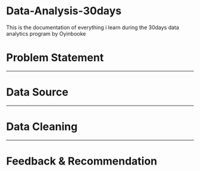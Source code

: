 # Data-Analysis-30days
This is the documentation of everything i learn during the 30days data analytics program by Oyinbooke

# Problem Statement

----------------------------

# Data Source

--------------------------

# Data Cleaning

------------------------------

# Feedback & Recommendation
